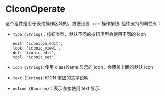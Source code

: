 # CIconOperate

这个组件是用于表格操作区域的，方便设置 `icon` 操作按钮. 组件支持的属性有：

- `type {String}`：按钮类型，默认不同的按钮类型会使用不同的 icon

   ```
   edit: 'iconicon_edit',
   look: 'iconic_view1',
   del: 'iconic_edit',
   tool: 'iconic_set',
   ```

- `icon {String}`: 使用 className 显示的 icon，会覆盖上面的默认 icon

- `text {String}`: ICON 按钮的文字说明

- `noIcon {Boolean}`：表示直接使用 text 显示
